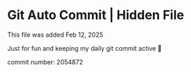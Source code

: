 # Git Auto Commit | Hidden File

This file was added Feb 12, 2025

Just for fun and keeping my daily git commit active 🤪

commit number: 2054872
